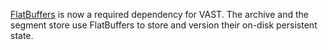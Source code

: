  [FlatBuffers](https://google.github.io/flatbuffers/) is now a required
 dependency for VAST. The archive and the segment store use FlatBuffers to store
 and version their on-disk persistent state.
